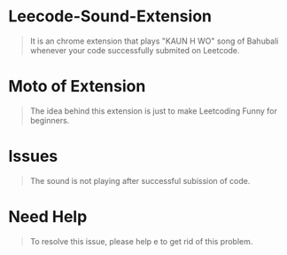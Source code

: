 # Leecode-Sound-Extension
> It is an chrome extension that plays "KAUN H WO" song of Bahubali  whenever your code successfully submited on Leetcode.

# Moto of Extension
> The idea behind this extension is just to make Leetcoding Funny for beginners.

# Issues
> The sound is not playing after successful subission of code.

# Need Help
> To resolve this issue, please help e to get rid of this problem.
